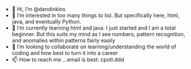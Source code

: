 - 👋 Hi, I’m @dandinkins
- 👀 I’m interested in too many things to list.  But specifically here, html, java, and eventually Python.
- 🌱 I’m currently learning html and java.  I just started and I am a total beginner.  But this suits my mind as I see numbers, pattern recognition, and anomalies within patterns fairly easily
- 💞️ I’m looking to collaborate on learning/understanding the world of coding and how best to turn it into a career
- 📫 How to reach me ...email is best: cpotl.ddd

<!---
dandinkins/dandinkins is a ✨ special ✨ repository because its `README.md` (this file) appears on your GitHub profile.
You can click the Preview link to take a look at your changes.
--->
